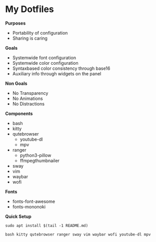 # My Dotfiles

**Purposes**
* Portability of configuration
* Sharing is caring

**Goals**
* Systemwide font configuration
* Systemwide color configuration
* Syntaxbased color consistency through base16
* Auxiliary info through widgets on the panel

**Non Goals**
* No Transparency
* No Animations
* No Distractions

**Components**
* bash
* kitty
* qutebrowser
    * youtube-dl
    * mpv
* ranger
    * python3-pillow
    * ffmpegthumbnailer
* sway
* vim
* waybar
* wofi

**Fonts**
* fonts-font-awesome
* fonts-mononoki

**Quick Setup**

    sudo apt install $(tail -1 README.md)

    bash kitty qutebrowser ranger sway vim waybar wofi youtube-dl mpv 
